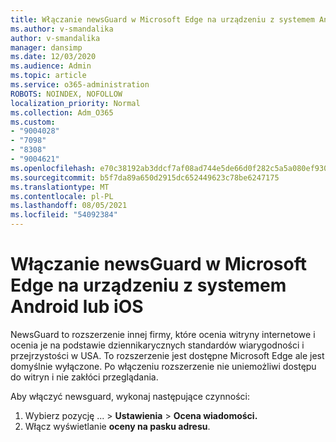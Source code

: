 ```yaml
---
title: Włączanie newsGuard w Microsoft Edge na urządzeniu z systemem Android lub iOS
ms.author: v-smandalika
author: v-smandalika
manager: dansimp
ms.date: 12/03/2020
ms.audience: Admin
ms.topic: article
ms.service: o365-administration
ROBOTS: NOINDEX, NOFOLLOW
localization_priority: Normal
ms.collection: Adm_O365
ms.custom:
- "9004028"
- "7098"
- "8308"
- "9004621"
ms.openlocfilehash: e70c38192ab3ddcf7af08ad744e5de66d0f282c5a5a080ef930f5f50b9f9e3d6
ms.sourcegitcommit: b5f7da89a650d2915dc652449623c78be6247175
ms.translationtype: MT
ms.contentlocale: pl-PL
ms.lasthandoff: 08/05/2021
ms.locfileid: "54092384"
---
```

# <a name="turn-on-newsguard-in-microsoft-edge-on-an-android-or-ios-device"></a>Włączanie newsGuard w Microsoft Edge na urządzeniu z systemem Android lub iOS

NewsGuard to rozszerzenie innej firmy, które ocenia witryny internetowe i ocenia je na podstawie dziennikarycznych standardów wiarygodności i przejrzystości w USA. To rozszerzenie jest dostępne Microsoft Edge ale jest domyślnie wyłączone. Po włączeniu rozszerzenie nie uniemożliwi dostępu do witryn i nie zakłóci przeglądania.

Aby włączyć newsguard, wykonaj następujące czynności:
1. Wybierz pozycję ... > **Ustawienia**  >  **Ocena wiadomości.**
2. Włącz wyświetlanie **oceny na pasku adresu**.